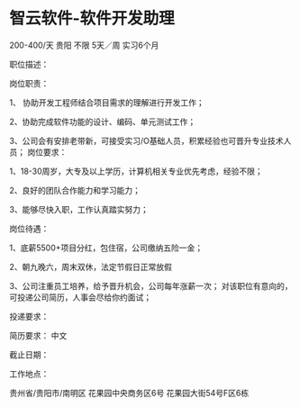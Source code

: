 # 智云软件-软件开发助理

200-400/天 贵阳 不限 5天／周 实习6个月

职位描述：

岗位职责：

1、 协助开发工程师结合项目需求的理解进行开发工作； 

2、协助完成软件功能的设计、编码、单元测试工作；

3、公司会有安排老带新，可接受实习/O基础人员，积累经验也可晋升专业技术人员； 岗位要求： 

1、18-30周岁，大专及以上学历，计算机相关专业优先考虑，经验不限；

 2、良好的团队合作能力和学习能力；

 3、能够尽快入职，工作认真踏实努力； 

岗位待遇：

 1、底薪5500+项目分红，包住宿，公司缴纳五险一金；

 2、朝九晚六，周末双休，法定节假日正常放假 

3、公司注重员工培养，给予晋升机会，公司每年涨薪一次； 对该职位有意向的，可投递公司简历，人事会尽给你约面试；

投递要求：

简历要求： 中文

截止日期：

工作地点：

贵州省/贵阳市/南明区 花果园中央商务区6号 花果园大街54号F区6栋
